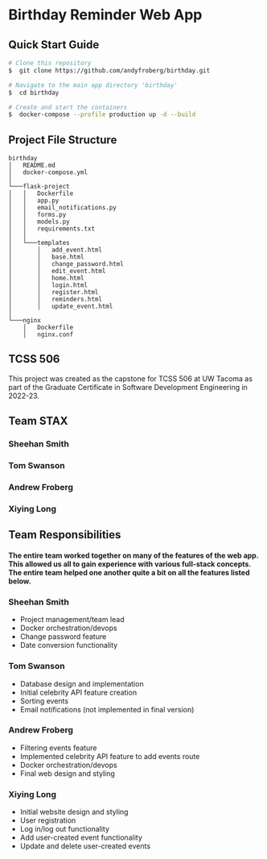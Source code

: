 # Birthday Reminder Web App
## **Quick Start Guide**
 ```bash
 # Clone this repository
 $  git clone https://github.com/andyfroberg/birthday.git

# Navigate to the main app directory 'birthday'
$  cd birthday

# Create and start the containers
$  docker-compose --profile production up -d --build
 ```
## **Project File Structure**
```
birthday
│   README.md
│   docker-compose.yml  
│
└───flask-project
│   │   Dockerfile
│   │   app.py
│   │   email_notifications.py
│   │   forms.py
│   │   models.py
│   │   requirements.txt
│   │
│   └───templates
│       │   add_event.html
│       │   base.html
│       │   change_password.html
│       │   edit_event.html
│       │   home.html
│       │   login.html
│       │   register.html
│       │   reminders.html
│       │   update_event.html
│   
└───nginx
    │   Dockerfile
    │   nginx.conf
```


## **TCSS 506**
This project was created as the capstone for TCSS 506 at UW Tacoma as part of the Graduate Certificate in Software Development Engineering in 2022-23.
## **Team STAX**
### Sheehan Smith
### Tom Swanson
### Andrew Froberg
### Xiying Long




## **Team Responsibilities**
#### The entire team worked together on many of the features of the web app. This allowed us all to gain experience with various full-stack concepts. The entire team helped one another quite a bit on all the features listed below.
### **Sheehan Smith**
- Project management/team lead
- Docker orchestration/devops
- Change password feature
- Date conversion functionality
### **Tom Swanson**
- Database design and implementation
- Initial celebrity API feature creation
- Sorting events
- Email notifications (not implemented in final version)
### **Andrew Froberg**
- Filtering events feature
- Implemented celebrity API feature to add events route
- Docker orchestration/devops
- Final web design and styling
### **Xiying Long**
- Initial website design and styling
- User registration
- Log in/log out functionality
- Add user-created event functionality
- Update and delete user-created events